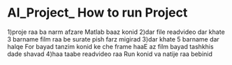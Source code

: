 AI_Project_ How to run Project
==========
1)proje raa ba narm afzare Matlab baaz konid
2)dar file readvideo dar khate 3 barname film raa be surate pish farz migirad 
3)dar khate 5 barname dar halqe For bayad tanzim konid ke che frame haaE az film bayad tashkhis dade shavad
4)haa taabe readvideo raa Run konid va natije raa bebinid
